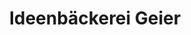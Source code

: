 ---
title: "Ideenbäckerei Geier"
url: /wien/ideenbaeckerei-geier-lerchenfelder-guertel/
shop: Bäckerei
---